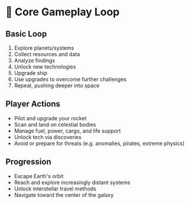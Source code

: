 # 🔁 Core Gameplay Loop

## Basic Loop

1. Explore planets/systems
2. Collect resources and data
3. Analyze findings
4. Unlock new technologies
5. Upgrade ship
6. Use upgrades to overcome further challenges
7. Repeat, pushing deeper into space

## Player Actions

- Pilot and upgrade your rocket
- Scan and land on celestial bodies
- Manage fuel, power, cargo, and life support
- Unlock tech via discoveries
- Avoid or prepare for threats (e.g. anomalies, pirates, extreme physics)

## Progression

- Escape Earth's orbit
- Reach and explore increasingly distant systems
- Unlock interstellar travel methods
- Navigate toward the center of the galaxy